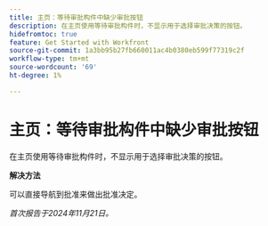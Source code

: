 ```yaml
---
title: 主页：等待审批构件中缺少审批按钮
description: 在主页使用等待审批构件时，不显示用于选择审批决策的按钮。
hidefromtoc: true
feature: Get Started with Workfront
source-git-commit: 1a3bb95b27fb660011ac4b0380eb599f77319c2f
workflow-type: tm+mt
source-wordcount: '69'
ht-degree: 1%

---
```


# 主页：等待审批构件中缺少审批按钮

在主页使用等待审批构件时，不显示用于选择审批决策的按钮。

**解决方法**

可以直接导航到批准来做出批准决定。

_首次报告于2024年11月21日。_
